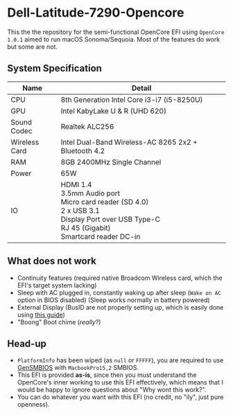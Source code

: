 # Dell-Latitude-7290-Opencore

This the the repository for the semi-functional OpenCore EFI using `OpenCore 1.0.1` aimed to run macOS Sonoma/Sequoia. Most of the features do work but some are not.

## System Specification
| Name          | Detail      |
|---------------|----------------------------------------------------------------------------------------------------------------------------|
| CPU           | 8th Generation Intel Core i3-i7 (i5-8250U)                                                                                 |
| GPU           | Intel KabyLake U & R (UHD 620)                                                                                             |
| Sound Codec   | Realtek ALC256                                                                                                             |
| Wireless Card | Intel Dual-Band Wireless-AC 8265 2x2 + Bluetooth 4.2                                                                       |
| RAM           | 8GB 2400MHz Single Channel                                                                                                 |
| Power         | 65W                                                                                                                        |
| IO            | HDMI 1.4<br> 3.5mm Audio port<br> Micro card reader (SD 4.0)<br> 2 x USB 3.1<br> Display Port over USB Type-C<br> RJ 45 (Gigabit)<br> Smartcard reader DC-in |

## What does not work
- Continuity features (required native Broadcom Wireless card, which the EFI's target system lacking)
- Sleep with AC plugged in, constantly waking up after sleep (`Wake on AC` option in BIOS disabled) (Sleep works normally in battery powered)
- External Display (BusID are not properly setting up, which is easily done using [this guide](https://dortania.github.io/OpenCore-Post-Install/gpu-patching/intel-patching/busid.html))
- "Boong" Boot chime (*really*?)

## Head-up
- `PlatformInfo` has been wiped (as `null` or `FFFFF`), you are required to use [GenSMBIOS](https://github.com/corpnewt/GenSMBIOS) with `MacbookPro15,2` SMBIOS.
- This EFI is provided **as-is**, since then you must understand the OpenCore's inner working to use this EFI effectively, which means that I would be happy to ignore questions about "Why wont this work?".
- You can do whatever you want with this EFI (no credit, no "ily", just pure openness).
